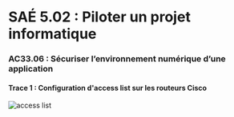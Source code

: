 # SAÉ 5.02 : Piloter un projet informatique
###  AC33.06 : Sécuriser l’environnement numérique d’une application
#### Trace 1 : Configuration d'access list sur les routeurs Cisco


![access list](access_list.png)
